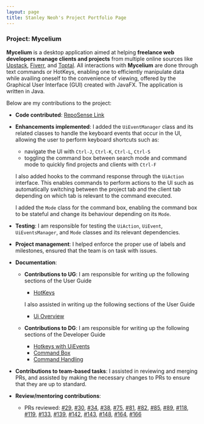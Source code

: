 ```yaml
---
layout: page
title: Stanley Neoh's Project Portfolio Page
---
```


### Project: Mycelium

**Mycelium** is a desktop application aimed at helping **freelance web developers
manage clients and projects** from multiple online sources like [Upstack](https://upstackhq.com/),
[Fiverr](https://www.fiverr.com/), and [Toptal](https://www.toptal.com/). All interactions
with **Mycelium** are done through text commands or HotKeys, enabling one to efficiently
manipulate data while availing oneself to the convenience of viewing, offered by the
Graphical User Interface (GUI) created with JavaFX. The application is written in Java.

Below are my contributions to the project:
* **Code contributed**: [RepoSense Link](https://nus-cs2103-ay2223s2.github.io/tp-dashboard/?search=W14&sort=groupTitle&sortWithin=title&timeframe=commit&mergegroup=&groupSelect=groupByRepos&breakdown=true&checkedFileTypes=docs~functional-code~test-code~other&since=2023-02-17&tabOpen=true&tabType=authorship&zFR=false&tabAuthor=StanleyNeoh&tabRepo=AY2223S2-CS2103T-W14-1%2Ftp%5Bmaster%5D&authorshipIsMergeGroup=false&authorshipFileTypes=docs~functional-code~test-code~other&authorshipIsBinaryFileTypeChecked=false&authorshipIsIgnoredFilesChecked=false)

* **Enhancements implemented**: I added the `UiEventManager` class and its related classes to handle the keyboard events that occur in the UI, allowing the user to perform keyboard shortcuts such as:

  * navigate the UI with `Ctrl-J`, `Ctrl-K`, `Ctrl-L`, `Ctrl-S`
  * toggling the command box between search mode and command mode to quickly find projects and clients with `Ctrl-F`

  I also added hooks to the command response through the `UiAction` interface. This enables commands to perform actions to the UI such as automatically switching between the project tab and the client tab depending on which tab is relevant to the command executed.

  I added the `Mode` class for the command box, enabling the command box to be stateful and change its behaviour depending on its `Mode`.

* **Testing**: I am responsible for testing the `UiAction`, `UiEvent`, `UiEventsManager`, and `Mode` classes and its relevant dependencies.

* **Project management**: I helped enforce the proper use of labels and milestones, ensured that the team is on task with issues.

* **Documentation**:
  * **Contributions to UG**:
    I am responsible for writing up the following sections of the User Guide

    * [HotKeys](https://ay2223s2-cs2103t-w14-1.github.io/tp/UserGuide.html#hotkeys)

    I also assisted in writing up the following sections of the User Guide

    * [Ui Overview](https://ay2223s2-cs2103t-w14-1.github.io/tp/UserGuide.html#ui-overview)

  * **Contributions to DG**:
    I am responsible for writing up the following sections of the Developer Guide

    * [Hotkeys with UiEvents](https://ay2223s2-cs2103t-w14-1.github.io/tp/DeveloperGuide.html#hotkeys-with-uievents)
    * [Command Box](https://ay2223s2-cs2103t-w14-1.github.io/tp/DeveloperGuide.html#command-box)
    * [Command Handling](https://ay2223s2-cs2103t-w14-1.github.io/tp/DeveloperGuide.html#command-handling)

* **Contributions to team-based tasks**: I assisted in reviewing and merging PRs, and assisted by making the necessary changes to PRs to ensure that they are up to standard.

* **Review/mentoring contributions**:
  * PRs reviewed:
    [#29](https://github.com/AY2223S2-CS2103T-W14-1/tp/pull/29),
    [#30](https://github.com/AY2223S2-CS2103T-W14-1/tp/pull/30),
    [#34](https://github.com/AY2223S2-CS2103T-W14-1/tp/pull/34),
    [#38](https://github.com/AY2223S2-CS2103T-W14-1/tp/pull/38),
    [#75](https://github.com/AY2223S2-CS2103T-W14-1/tp/pull/75),
    [#81](https://github.com/AY2223S2-CS2103T-W14-1/tp/pull/81),
    [#82](https://github.com/AY2223S2-CS2103T-W14-1/tp/pull/82),
    [#85](https://github.com/AY2223S2-CS2103T-W14-1/tp/pull/85),
    [#89](https://github.com/AY2223S2-CS2103T-W14-1/tp/pull/89),
    [#118](https://github.com/AY2223S2-CS2103T-W14-1/tp/pull/118),
    [#119](https://github.com/AY2223S2-CS2103T-W14-1/tp/pull/119),
    [#133](https://github.com/AY2223S2-CS2103T-W14-1/tp/pull/133),
    [#139](https://github.com/AY2223S2-CS2103T-W14-1/tp/pull/139),
    [#142](https://github.com/AY2223S2-CS2103T-W14-1/tp/pull/142),
    [#143](https://github.com/AY2223S2-CS2103T-W14-1/tp/pull/143),
    [#148](https://github.com/AY2223S2-CS2103T-W14-1/tp/pull/148),
    [#164](https://github.com/AY2223S2-CS2103T-W14-1/tp/pull/164),
    [#166](https://github.com/AY2223S2-CS2103T-W14-1/tp/pull/166)

